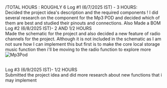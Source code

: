 /TOTAL HOURS : ROUGHLY 6
Log #1 (6/7/2025 IST) - 3 HOURS:
<br>
Decided the project idea's description and the required components ! I did several research on the component for the Mp3 POD and decided which of them are best and studied their pinouts and connections. Also Made a BOM
<br>
Log #2 (6/8/2025 IST)- 2 AND 1/2 HOURS
<br>
Made the schematic for the project and also decided a new feature of radio channels for the project. Although it is not included in the schematic as I am not sure how I can implement this but first is to make the core local storage music function then i'll be moving to the radio function to explore more
![Mp3Pod](https://github.com/user-attachments/assets/3c94bf71-d0c0-4b88-a561-71a7ef1dca71)

<br>
Log #3 (6/9/2025 IST)- 1/2 HOURS
<br>
Submitted the project idea and did more research about new functions that i may implement
